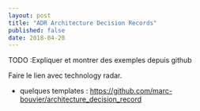 ```yaml
---
layout: post
title: "ADR Architecture Decision Records"
published: false
date: 2018-04-20
---
```


TODO :Expliquer et montrer des exemples depuis github

Faire le lien avec technology radar.

* quelques templates : https://github.com/marc-bouvier/architecture_decision_record